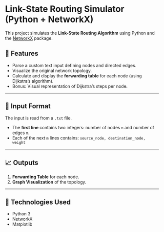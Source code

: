 # Link-State Routing Simulator (Python + NetworkX)

This project simulates the **Link-State Routing Algorithm** using Python and the [NetworkX](https://networkx.org/) package.

## 📌 Features

- Parse a custom text input defining nodes and directed edges.
- Visualize the original network topology.
- Calculate and display the **forwarding table** for each node (using Dijkstra’s algorithm).
- Bonus: Visual representation of Dijkstra’s steps per node.

---

## 📁 Input Format

The input is read from a `.txt` file.

- The **first line** contains two integers: number of nodes `n` and number of edges `m`.
- Each of the next `m` lines contains: `source_node, destination_node, weight`


---

## 📈 Outputs

1. **Forwarding Table** for each node.
2. **Graph Visualization** of the topology.

---

## 🔧 Technologies Used

- Python 3
- NetworkX
- Matplotlib
